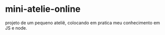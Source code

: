 # mini-atelie-online
projeto de um pequeno ateliê, colocando em pratica meu conhecimento em JS e node.
